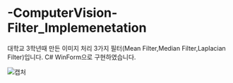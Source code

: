 # -ComputerVision-Filter_Implemenetation
대학교 3학년때 만든 이미지 처리 3가지 필터(Mean Filter,Median Filter,Laplacian Filter)입니다. C# WinForm으로 구현하였습니다.

![캡처](https://user-images.githubusercontent.com/59328386/202745043-af063c38-02b2-44be-bb1f-6cb169dcee91.PNG)

